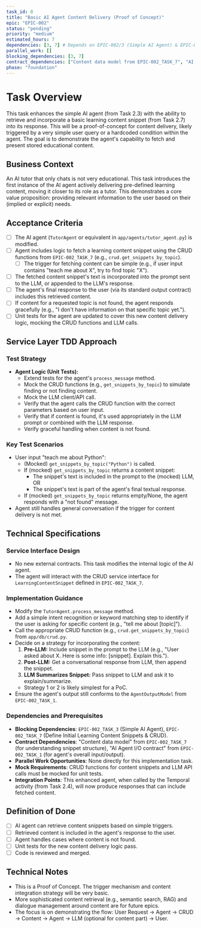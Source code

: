 ```yaml
---
task_id: 8
title: "Basic AI Agent Content Delivery (Proof of Concept)"
epic: "EPIC-002"
status: "pending"
priority: "medium"
estimated_hours: 7
dependencies: [3, 7] # Depends on EPIC-002/3 (Simple AI Agent) & EPIC-002/7 (Content Snippets)
parallel_work: []
blocking_dependencies: [3, 7]
contract_dependencies: ["Content data model from EPIC-002_TASK_7", "AI Agent I/O contract from EPIC-002_TASK_1"]
phase: "foundation"
---
```


# Task Overview
This task enhances the simple AI agent (from Task 2.3) with the ability to retrieve and incorporate a basic learning content snippet (from Task 2.7) into its response. This will be a proof-of-concept for content delivery, likely triggered by a very simple user query or a hardcoded condition within the agent. The goal is to demonstrate the agent's capability to fetch and present stored educational content.

## Business Context
An AI tutor that only chats is not very educational. This task introduces the first instance of the AI agent actively delivering pre-defined learning content, moving it closer to its role as a tutor. This demonstrates a core value proposition: providing relevant information to the user based on their (implied or explicit) needs.

## Acceptance Criteria
- [ ] The AI agent (`TutorAgent` or equivalent in `app/agents/tutor_agent.py`) is modified.
- [ ] Agent includes logic to fetch a learning content snippet using the CRUD functions from `EPIC-002_TASK_7` (e.g., `crud.get_snippets_by_topic`).
  - [ ] The trigger for fetching content can be simple (e.g., if user input contains "teach me about X", try to find topic "X").
- [ ] The fetched content snippet's text is incorporated into the prompt sent to the LLM, or appended to the LLM's response.
- [ ] The agent's final response to the user (via its standard output contract) includes this retrieved content.
- [ ] If content for a requested topic is not found, the agent responds gracefully (e.g., "I don't have information on that specific topic yet.").
- [ ] Unit tests for the agent are updated to cover this new content delivery logic, mocking the CRUD functions and LLM calls.

## Service Layer TDD Approach
### Test Strategy
- **Agent Logic (Unit Tests):**
  - Extend tests for the agent's `process_message` method.
  - Mock the CRUD functions (e.g., `get_snippets_by_topic`) to simulate finding or not finding content.
  - Mock the LLM client/API call.
  - Verify that the agent calls the CRUD function with the correct parameters based on user input.
  - Verify that if content is found, it's used appropriately in the LLM prompt or combined with the LLM response.
  - Verify graceful handling when content is not found.

### Key Test Scenarios
- User input "teach me about Python":
  - (Mocked) `get_snippets_by_topic("Python")` is called.
  - If (mocked) `get_snippets_by_topic` returns a content snippet:
    - The snippet's text is included in the prompt to the (mocked) LLM, OR
    - The snippet's text is part of the agent's final textual response.
  - If (mocked) `get_snippets_by_topic` returns empty/None, the agent responds with a "not found" message.
- Agent still handles general conversation if the trigger for content delivery is not met.

## Technical Specifications
### Service Interface Design
- No new external contracts. This task modifies the internal logic of the AI agent.
- The agent will interact with the CRUD service interface for `LearningContentSnippet` defined in `EPIC-002_TASK_7`.

### Implementation Guidance
- Modify the `TutorAgent.process_message` method.
- Add a simple intent recognition or keyword matching step to identify if the user is asking for specific content (e.g., "tell me about [topic]").
- Call the appropriate CRUD function (e.g., `crud.get_snippets_by_topic`) from `app/db/crud.py`.
- Decide on a strategy for incorporating the content:
  1.  **Pre-LLM:** Include snippet in the prompt to the LLM (e.g., "User asked about X. Here is some info: [snippet]. Explain this.").
  2.  **Post-LLM:** Get a conversational response from LLM, then append the snippet.
  3.  **LLM Summarizes Snippet:** Pass snippet to LLM and ask it to explain/summarize.
  - Strategy 1 or 2 is likely simplest for a PoC.
- Ensure the agent's output still conforms to the `AgentOutputModel` from `EPIC-002_TASK_1`.

### Dependencies and Prerequisites
- **Blocking Dependencies**: `EPIC-002_TASK_3` (Simple AI Agent), `EPIC-002_TASK_7` (Define Initial Learning Content Snippets & CRUD).
- **Contract Dependencies**: "Content data model" from `EPIC-002_TASK_7` (for understanding snippet structure), "AI Agent I/O contract" from `EPIC-002_TASK_1` (for agent's overall input/output).
- **Parallel Work Opportunities**: None directly for this implementation task.
- **Mock Requirements**: CRUD functions for content snippets and LLM API calls must be mocked for unit tests.
- **Integration Points**: This enhanced agent, when called by the Temporal activity (from Task 2.4), will now produce responses that can include fetched content.

## Definition of Done
- [ ] AI agent can retrieve content snippets based on simple triggers.
- [ ] Retrieved content is included in the agent's response to the user.
- [ ] Agent handles cases where content is not found.
- [ ] Unit tests for the new content delivery logic pass.
- [ ] Code is reviewed and merged.

## Technical Notes
- This is a Proof of Concept. The trigger mechanism and content integration strategy will be very basic.
- More sophisticated content retrieval (e.g., semantic search, RAG) and dialogue management around content are for future epics.
- The focus is on demonstrating the flow: User Request -> Agent -> CRUD -> Content -> Agent -> LLM (optional for content part) -> User.
